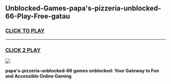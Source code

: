 
## Unblocked-Games-papa's-pizzeria-unblocked-66-Play-Free-gatau
<h3>
<a href="https://premium76.site?title=papa's-pizzeria-unblocked-66&ref=23A">CLICK TO PLAY</a></h3>
<hr>

<h3>
<a href="https://premium76.site?title=papa's-pizzeria-unblocked-66&ref=23A">CLICK 2 PLAY</a>
  
</h3>

<a href="https://premium76.site?title=papa's-pizzeria-unblocked-66&ref=23A"><img src="https://clearcache.store/games.png"></a>


**papa's-pizzeria-unblocked-66 games unblocked: Your Gateway to Fun and Accessible Online Gaming**
